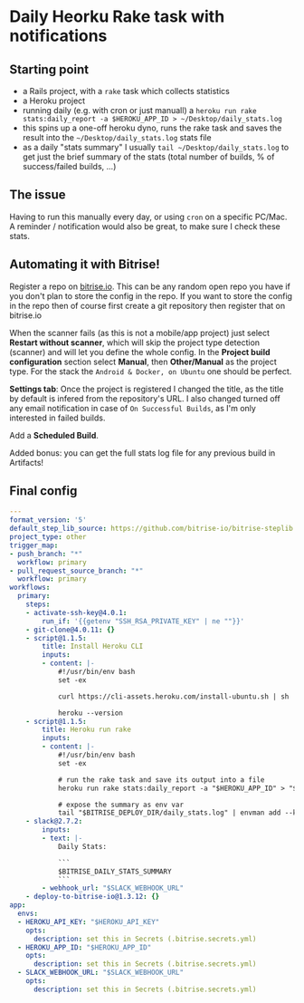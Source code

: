 # Daily Heorku Rake task with notifications

## Starting point

- a Rails project, with a `rake` task which collects statistics
- a Heroku project
- running daily (e.g. with cron or just manuall) a `heroku run rake stats:daily_report -a $HEROKU_APP_ID > ~/Desktop/daily_stats.log`
- this spins up a one-off heroku dyno, runs the rake task and saves the result into the `~/Desktop/daily_stats.log` stats file
- as a daily "stats summary" I usually `tail ~/Desktop/daily_stats.log` to get just the brief summary of the stats (total number of builds, % of success/failed builds, ...)

## The issue

Having to run this manually every day, or using `cron` on a specific PC/Mac.
A reminder / notification would also be great, to make sure I check these stats.


## Automating it with Bitrise!

Register a repo on [bitrise.io](https://www.bitrise.io). This can be any random open repo you have if you
don't plan to store the config in the repo. If you want to store the config in the repo then of course first
create a git repository then register that on bitrise.io

When the scanner fails (as this is not a mobile/app project) just select **Restart without scanner**,
which will skip the project type detection (scanner) and will let you define the whole config.
In the **Project build configuration** section select **Manual**, then **Other/Manual** as the project type.
For the stack the `Android & Docker, on Ubuntu` one should be perfect.

**Settings tab**: Once the project is registered I changed the title, as the title by default is infered from the repository's URL.
I also changed turned off any email notification in case of `On Successful Builds`, as I'm only interested in failed builds.

Add a **Scheduled Build**.

Added bonus: you can get the full stats log file for any previous build in Artifacts!

## Final config

```yaml
---
format_version: '5'
default_step_lib_source: https://github.com/bitrise-io/bitrise-steplib.git
project_type: other
trigger_map:
- push_branch: "*"
  workflow: primary
- pull_request_source_branch: "*"
  workflow: primary
workflows:
  primary:
    steps:
    - activate-ssh-key@4.0.1:
        run_if: '{{getenv "SSH_RSA_PRIVATE_KEY" | ne ""}}'
    - git-clone@4.0.11: {}
    - script@1.1.5:
        title: Install Heroku CLI
        inputs:
        - content: |-
            #!/usr/bin/env bash
            set -ex

            curl https://cli-assets.heroku.com/install-ubuntu.sh | sh

            heroku --version
    - script@1.1.5:
        title: Heroku run rake
        inputs:
        - content: |-
            #!/usr/bin/env bash
            set -ex

            # run the rake task and save its output into a file
            heroku run rake stats:daily_report -a "$HEROKU_APP_ID" > "$BITRISE_DEPLOY_DIR/daily_stats.log"

            # expose the summary as env var
            tail "$BITRISE_DEPLOY_DIR/daily_stats.log" | envman add --key BITRISE_DAILY_STATS_SUMMARY
    - slack@2.7.2:
        inputs:
        - text: |-
            Daily Stats:

            ```
            $BITRISE_DAILY_STATS_SUMMARY
            ```
        - webhook_url: "$SLACK_WEBHOOK_URL"
    - deploy-to-bitrise-io@1.3.12: {}
app:
  envs:
  - HEROKU_API_KEY: "$HEROKU_API_KEY"
    opts:
      description: set this in Secrets (.bitrise.secrets.yml)
  - HEROKU_APP_ID: "$HEROKU_APP_ID"
    opts:
      description: set this in Secrets (.bitrise.secrets.yml)
  - SLACK_WEBHOOK_URL: "$SLACK_WEBHOOK_URL"
    opts:
      description: set this in Secrets (.bitrise.secrets.yml)

```